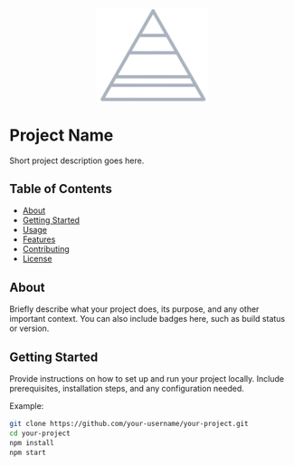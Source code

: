 <div align="center">
  <img src="project-logo.png" alt="Project Logo" width="200">
</div>

# Project Name

Short project description goes here.

## Table of Contents

- [About](#about)
- [Getting Started](#getting-started)
- [Usage](#usage)
- [Features](#features)
- [Contributing](#contributing)
- [License](#license)

## About

Briefly describe what your project does, its purpose, and any other important context. You can also include badges here, such as build status or version.

## Getting Started

Provide instructions on how to set up and run your project locally. Include prerequisites, installation steps, and any configuration needed.

Example:

```bash
git clone https://github.com/your-username/your-project.git
cd your-project
npm install
npm start
